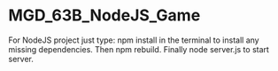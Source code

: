 # MGD_63B_NodeJS_Game

For NodeJS project just type: npm install in the terminal to install any missing dependencies. Then npm rebuild. Finally node server.js to start server.
